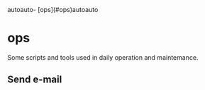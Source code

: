 <!-- TOC -->autoauto- [ops](#ops)autoauto<!-- /TOC -->

# ops

Some scripts and tools used in daily operation and maintemance.

## Send e-mail